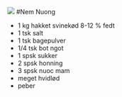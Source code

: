 ![](https://www.wokandkin.com/wp-content/uploads/2020/10/Nem-Nuong-Close-Up-saved-for-web.png)
#Nem Nuong
- 1 kg hakket svinekød 8-12 % fedt
- 1 tsk salt
- 1 tsk bagepulver
- 1/4 tsk bot ngot
- 1 spsk sukker
- 2 spsk honning
- 3 spsk nuoc mam
- meget hvidlød
- peber

